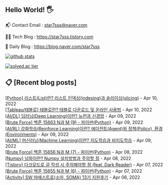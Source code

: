 ## Hello World! 🖐

📬 Contact Email : star7sss@naver.com

👨‍💻 Tech Blog : https://star7sss.tistory.com

🤪 Daily Blog : https://blog.naver.com/star7sss

[![github stats](https://github-readme-stats.vercel.app/api?username=jangThang&show_icons=true&hide_border=False)](https://star7sss.tistory.com)

[![solved.ac tier](http://mazassumnida.wtf/api/v2/generate_badge?boj=star7sss)](https://solved.ac/star7sss)

## 📋 [Recent blog posts]
[[Python] 리스트(List)란? 리스트 인덱싱(indexing)과 슬라이싱(slicing)](https://star7sss.tistory.com/419) - Apr 10, 2022<br>
[[Tableau/태블로] 태블로란? 태블로 다운로드 및 온라인 사용법](https://star7sss.tistory.com/418) - Apr 10, 2022<br>
[[AI/DL] 딥러닝(Deep Learning)이란? 뉴런과 신경망](https://star7sss.tistory.com/417) - Apr 09, 2022<br>
[[Brute Force] 백준 15663 N과 M (9) - 파이썬(Python)](https://star7sss.tistory.com/314) - Apr 09, 2022<br>
[[AI/RL] 강화학습(Reinforce Learning)이란? 에이전트(Agent)와 정책(Policy), 환경(Environments)](https://star7sss.tistory.com/411) - Apr 09, 2022<br>
[[AI/ML] 머신러닝(Machine Learning)이란? 지도학습과 비지도학습](https://star7sss.tistory.com/410) - Apr 09, 2022<br>
[[Brute Force] 백준 15656 N과 M (7) - 파이썬(Python)](https://star7sss.tistory.com/313) - Apr 08, 2022<br>
[[Numpy] 넘파이란? Numpy 설치방법과 주의할 점](https://star7sss.tistory.com/407) - Apr 08, 2022<br>
[[Tistory] 다크모드로 글 작성 시 주의해야할 점 (feat. Dark Reader)](https://star7sss.tistory.com/405) - Apr 07, 2022<br>
[[Brute Force] 백준 15655 N과 M (6) - 파이썬(Python)](https://star7sss.tistory.com/312) - Apr 07, 2022<br>
[[Activity] SW 마에스트로(소마, SOMA) 13기 지원후기](https://star7sss.tistory.com/400) - Apr 06, 2022<br>
